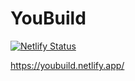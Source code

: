 # YouBuild
[![Netlify Status](https://api.netlify.com/api/v1/badges/d477d787-3375-4f72-924f-38ff7d8800ec/deploy-status)](https://app.netlify.com/sites/youbuild/deploys)

https://youbuild.netlify.app/
